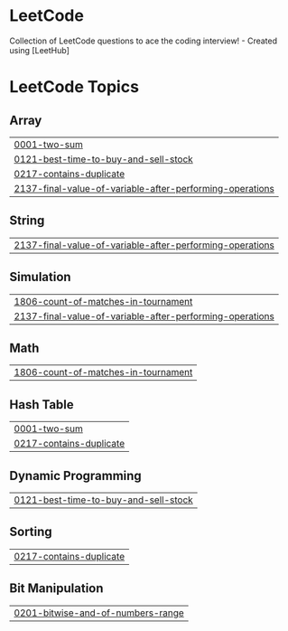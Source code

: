 # LeetCode
Collection of LeetCode questions to ace the coding interview! - Created using [LeetHub]

<!---LeetCode Topics Start-->
# LeetCode Topics
## Array
|  |
| ------- |
| [0001-two-sum](https://github.com/Adnan25z/LeetCode/tree/master/0001-two-sum) |
| [0121-best-time-to-buy-and-sell-stock](https://github.com/Adnan25z/LeetCode/tree/master/0121-best-time-to-buy-and-sell-stock) |
| [0217-contains-duplicate](https://github.com/Adnan25z/LeetCode/tree/master/0217-contains-duplicate) |
| [2137-final-value-of-variable-after-performing-operations](https://github.com/Adnan25z/LeetCode/tree/master/2137-final-value-of-variable-after-performing-operations) |
## String
|  |
| ------- |
| [2137-final-value-of-variable-after-performing-operations](https://github.com/Adnan25z/LeetCode/tree/master/2137-final-value-of-variable-after-performing-operations) |
## Simulation
|  |
| ------- |
| [1806-count-of-matches-in-tournament](https://github.com/Adnan25z/LeetCode/tree/master/1806-count-of-matches-in-tournament) |
| [2137-final-value-of-variable-after-performing-operations](https://github.com/Adnan25z/LeetCode/tree/master/2137-final-value-of-variable-after-performing-operations) |
## Math
|  |
| ------- |
| [1806-count-of-matches-in-tournament](https://github.com/Adnan25z/LeetCode/tree/master/1806-count-of-matches-in-tournament) |
## Hash Table
|  |
| ------- |
| [0001-two-sum](https://github.com/Adnan25z/LeetCode/tree/master/0001-two-sum) |
| [0217-contains-duplicate](https://github.com/Adnan25z/LeetCode/tree/master/0217-contains-duplicate) |
## Dynamic Programming
|  |
| ------- |
| [0121-best-time-to-buy-and-sell-stock](https://github.com/Adnan25z/LeetCode/tree/master/0121-best-time-to-buy-and-sell-stock) |
## Sorting
|  |
| ------- |
| [0217-contains-duplicate](https://github.com/Adnan25z/LeetCode/tree/master/0217-contains-duplicate) |
## Bit Manipulation
|  |
| ------- |
| [0201-bitwise-and-of-numbers-range](https://github.com/Adnan25z/LeetCode/tree/master/0201-bitwise-and-of-numbers-range) |
<!---LeetCode Topics End-->